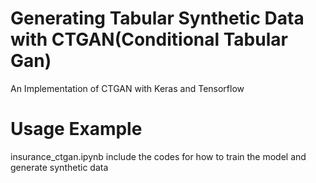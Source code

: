 # Generating Tabular Synthetic Data with CTGAN(Conditional Tabular Gan)
An Implementation of CTGAN with Keras and Tensorflow
# Usage Example
insurance_ctgan.ipynb include the codes for how to train the model and generate synthetic data 
